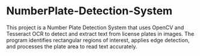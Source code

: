 # NumberPlate-Detection-System
This project is a Number Plate Detection System that uses OpenCV and Tesseract OCR to detect and extract text from license plates in images. The program identifies rectangular regions of interest, applies edge detection, and processes the plate area to read text accurately.
